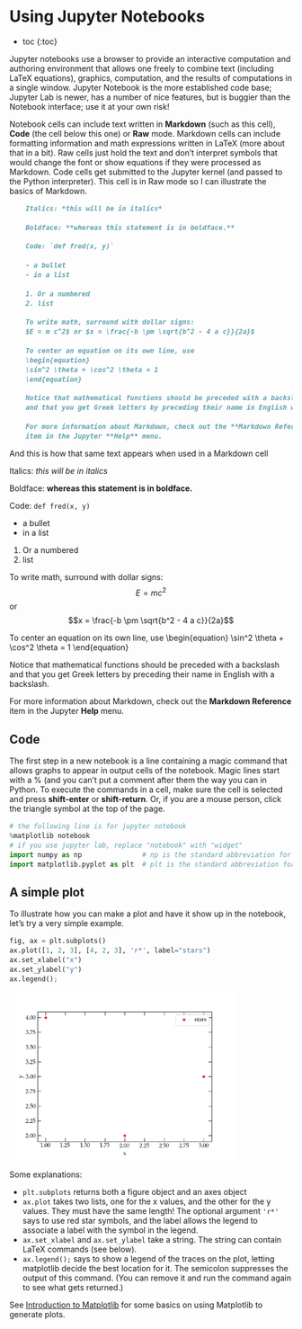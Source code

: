 # Using Jupyter Notebooks

* toc
{:toc}

Jupyter notebooks use a browser to provide an interactive computation and
authoring environment that allows one freely to combine text (including LaTeX
equations), graphics, computation, and the results of computations in a single
window. Jupyter Notebook is the more established code base; Jupyter Lab is newer, has a number of nice features, but is buggier than the Notebook interface; use it at your own risk!


Notebook cells can include text written in **Markdown** (such as this cell),
**Code** (the cell below this one) or **Raw** mode. Markdown cells can include
formatting information and math expressions written in LaTeX (more about that in
a bit). Raw cells just hold the text and don’t interpret symbols that would
change the font or show equations if they were processed as Markdown. Code cells
get submitted to the Jupyter kernel (and passed to the Python interpreter). 
This cell is in Raw mode so I can illustrate the basics of Markdown.

~~~~ markdown
    Italics: *this will be in italics*

    Boldface: **whereas this statement is in boldface.**

    Code: `def fred(x, y)`

    - a bullet
    - in a list

    1. Or a numbered
    2. list

    To write math, surround with dollar signs:
    $E = m c^2$ or $x = \frac{-b \pm \sqrt{b^2 - 4 a c}}{2a}$

    To center an equation on its own line, use
    \begin{equation}
    \sin^2 \theta + \cos^2 \theta = 1
    \end{equation}

    Notice that mathematical functions should be preceded with a backslash
    and that you get Greek letters by preceding their name in English with a backslash. 

    For more information about Markdown, check out the **Markdown Reference**
    item in the Jupyter **Help** menu.
~~~~

And this is how that same text appears when used in a Markdown cell


Italics: *this will be in italics*

Boldface: **whereas this statement is in boldface.**

Code: `def fred(x, y)`

- a bullet
- in a list

1. Or a numbered
2. list

To write math, surround with dollar signs: $$E = m c^2$$ or $$x = \frac{-b \pm \sqrt{b^2 - 4 a c}}{2a}$$


To center an equation on its own line, use
\begin{equation}
  \sin^2 \theta + \cos^2 \theta = 1
\end{equation}

Notice that mathematical functions should be preceded with a backslash and that
you get Greek letters by preceding their name in English with a backslash. 

For more information about Markdown, check out the **Markdown Reference** item
in the Jupyter **Help** menu. 

## Code

The first step in a new notebook is a line containing a magic command that
allows graphs to appear in output cells of the notebook. Magic lines start with
a % (and you can’t put a comment after them the way you can in Python. To
execute the commands in a cell, make sure the cell is selected and press
**shift-enter** or **shift-return**. Or, if you are a mouse person, click the
triangle symbol at the top of the page. 


~~~~ python
# the following line is for jupyter notebook
%matplotlib notebook
# if you use jupyter lab, replace "notebook" with "widget"
import numpy as np               # np is the standard abbreviation for numpy
import matplotlib.pyplot as plt  # plt is the standard abbreviation for pyplot
~~~~

## A simple plot

To illustrate how you can make a plot and have it show up in the notebook, let’s
try a very simple example. 

~~~~ python
fig, ax = plt.subplots()
ax.plot([1, 2, 3], [4, 2, 3], 'r*', label="stars")
ax.set_xlabel("x")
ax.set_ylabel("y")
ax.legend();
~~~~

<p class="center" markdown="0">
  <img src="figs/intro-1.png" style="width: 400px;">
</p>


Some explanations:

- `plt.subplots` returns both a figure object and an axes object
- `ax.plot` takes two lists, one for the x values, and the other for the y
  values. They must have the same length! The optional argument `'r*'` says to use
  red star symbols, and the label allows the legend to associate a label with
  the symbol in the legend. 
- `ax.set_xlabel` and `ax.set_ylabel` take a string. The string can contain
  LaTeX commands (see below).
- `ax.legend();` says to show a legend of the traces on the plot, letting
  matplotlib decide the best location for it. The semicolon suppresses the
  output of this command. (You can remove it and run the command again to see
  what gets returned.) 

See [Introduction to Matplotlib](Matplotlib.md) for some basics on using Matplotlib to generate plots.

